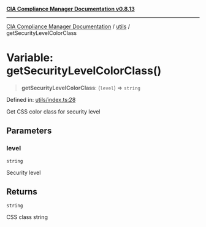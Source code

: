 [**CIA Compliance Manager Documentation v0.8.13**](../../README.md)

***

[CIA Compliance Manager Documentation](../../modules.md) / [utils](../README.md) / getSecurityLevelColorClass

# Variable: getSecurityLevelColorClass()

> **getSecurityLevelColorClass**: (`level`) => `string`

Defined in: [utils/index.ts:28](https://github.com/Hack23/cia-compliance-manager/blob/2f6ce8651c6fa9a0d9c8860576f0ee67ef038efd/src/utils/index.ts#L28)

Get CSS color class for security level

## Parameters

### level

`string`

Security level

## Returns

`string`

CSS class string
